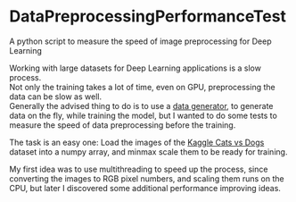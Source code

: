 # DataPreprocessingPerformanceTest
A python script to measure the speed of image preprocessing for Deep Learning

Working with large datasets for Deep Learning applications is a slow process.  
Not only the training takes a lot of time, even on GPU, preprocessing the data can be slow as well.  
Generally the advised thing to do is to use a <a href = "https://www.tensorflow.org/api_docs/python/tf/keras/preprocessing/image/ImageDataGenerator"> data generator</a>, to generate data on the fly, while training the model, but I wanted to do some tests to measure the speed of data preprocessing before the training.

The task is an easy one: Load the images of the <a href = "https://www.kaggle.com/c/dogs-vs-cats"> Kaggle Cats vs Dogs </a> dataset into a numpy array, and minmax scale them to be ready for training.  

My first idea was to use multithreading to speed up the process, since converting the images to RGB pixel numbers, and scaling them runs on the CPU, but later I discovered some additional performance improving ideas.
